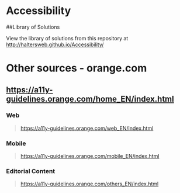# Accessibility

##Library of Solutions

View the library of solutions from this repository at http://haltersweb.github.io/Accessibility/

# Other sources - orange.com

## https://a11y-guidelines.orange.com/home_EN/index.html

### Web
> https://a11y-guidelines.orange.com/web_EN/index.html

### Mobile
> https://a11y-guidelines.orange.com/mobile_EN/index.html

### Editorial Content
> https://a11y-guidelines.orange.com/others_EN/index.html



